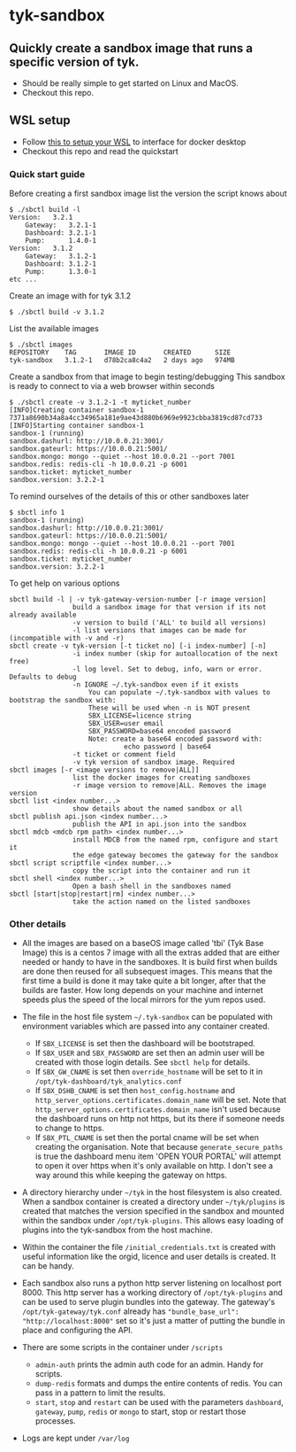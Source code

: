 # tyk-sandbox

## Quickly create a sandbox image that runs a specific version of tyk.

* Should be really simple to get started on Linux and MacOS. 
* Checkout this repo.

## WSL setup

* Follow [this to setup your WSL](https://nickjanetakis.com/blog/setting-up-docker-for-windows-and-wsl-to-work-flawlessly) to interface for docker desktop
* Checkout this repo and read the quickstart

### Quick start guide

Before creating a first sandbox image list the version the script knows about

	$ ./sbctl build -l
	Version:   3.2.1
		Gateway:   3.2.1-1
		Dashboard: 3.2.1-1
		Pump:      1.4.0-1
	Version:   3.1.2
		Gateway:   3.1.2-1
		Dashboard: 3.1.2-1
		Pump:      1.3.0-1
	etc ...

Create an image with for tyk 3.1.2

	$ ./sbctl build -v 3.1.2

List the available images

	$ ./sbctl images
	REPOSITORY    TAG       IMAGE ID       CREATED      SIZE
	tyk-sandbox   3.1.2-1   d78b2ca8c4a2   2 days ago   974MB

Create a sandbox from that image to begin testing/debugging
This sandbox is ready to connect to via a web browser within seconds

	$ ./sbctl create -v 3.1.2-1 -t myticket_number
	[INFO]Creating container sandbox-1
	7371a8690b34a8a4cc34965a181e9ae43d880b6969e9923cbba3819cd87cd733
	[INFO]Starting container sandbox-1
	sandbox-1 (running)
	sandbox.dashurl: http://10.0.0.21:3001/
	sandbox.gateurl: https://10.0.0.21:5001/
	sandbox.mongo: mongo --quiet --host 10.0.0.21 --port 7001
	sandbox.redis: redis-cli -h 10.0.0.21 -p 6001
	sandbox.ticket: myticket_number
	sandbox.version: 3.2.2-1


To remind ourselves of the details of this or other sandboxes later

	$ sbctl info 1
	sandbox-1 (running)
	sandbox.dashurl: http://10.0.0.21:3001/
	sandbox.gateurl: https://10.0.0.21:5001/
	sandbox.mongo: mongo --quiet --host 10.0.0.21 --port 7001
	sandbox.redis: redis-cli -h 10.0.0.21 -p 6001
	sandbox.ticket: myticket_number
	sandbox.version: 3.2.2-1

To get help on various options

	sbctl build -l | -v tyk-gateway-version-number [-r image version]
					build a sandbox image for that version if its not already available
					-v version to build ('ALL' to build all versions)
					-l list versions that images can be made for (incompatible with -v and -r)
	sbctl create -v tyk-version [-t ticket no] [-i index-number] [-n]
					-i index number (skip for autoallocation of the next free)
					-l log level. Set to debug, info, warn or error. Defaults to debug
					-n IGNORE ~/.tyk-sandbox even if it exists
						You can populate ~/.tyk-sandbox with values to bootstrap the sandbox with:
						These will be used when -n is NOT present
						SBX_LICENSE=licence string
						SBX_USER=user email
						SBX_PASSWORD=base64 encoded password
						Note: create a base64 encoded password with:
								 echo password | base64
					-t ticket or comment field
					-v tyk version of sandbox image. Required
	sbctl images [-r <image versions to remove|ALL]]
					list the docker images for creating sandboxes
					-r image version to remove|ALL. Removes the image version
	sbctl list <index number...>
					show details about the named sandbox or all
	sbctl publish api.json <index number...>
					publish the API in api.json into the sandbox
	sbctl mdcb <mdcb rpm path> <index number...>
					install MDCB from the named rpm, configure and start it
					the edge gateway becomes the gateway for the sandbox
	sbctl script scriptfile <index number...>
					copy the script into the container and run it
	sbctl shell <index number...>
					Open a bash shell in the sandboxes named
	sbctl [start|stop|restart|rm] <index number...>
					take the action named on the listed sandboxes


### Other details
- All the images are based on a baseOS image called 'tbi' (Tyk Base Image) this is a centos 7 image with all the extras added that are either needed or handy to have in the sandboxes. It is build first when builds are done then reused for all subsequest images. This means that the first time a build is done it may take quite a bit longer, after that the builds are faster. How long depends on your machine and internet speeds plus the speed of the local mirrors for the yum repos used.

- The file in the host file system `~/.tyk-sandbox` can be populated with environment variables which are passed into any container created. 
	- If `SBX_LICENSE` is set then the dashboard will be bootstraped. 
	- If `SBX_USER` and `SBX_PASSWORD` are set then an admin user will be created with those login details. See `sbctl help` for details.
	- If `SBX_GW_CNAME` is set then `override_hostname` will be set to it in `/opt/tyk-dashboard/tyk_analytics.conf`
	- If `SBX_DSHB_CNAME` is set then `host_config.hostname` and `http_server_options.certificates.domain_name` will be set. Note that `http_server_options.certificates.domain_name` isn't used because the dashboard runs on http not https, but its there if someone needs to change to https.
	- If `SBX_PTL_CNAME` is set then the portal cname will be set when creating the organisation. Note that because `generate_secure_paths` is true the dashboard menu item 'OPEN YOUR PORTAL' will attempt to open it over https when it's only available on http. I don't see a way around this while keeping the gateway on https.

- A directory hierarchy under `~/tyk` in the host filesystem is also created. When a sandbox container is created a directory under `~/tyk/plugins` is created that matches the version specified in the sandbox and mounted within the sandbox under `/opt/tyk-plugins`. This allows easy loading of plugins into the tyk-sandbox from the host machine.

- Within the container the file `/initial_credentials.txt` is created with useful information like the orgid, licence and user details is created. It can be handy.

- Each sandbox also runs a python http server listening on localhost port 8000. This http server has a working directory of `/opt/tyk-plugins` and can be used to serve plugin bundles into the gateway. The gateway's `/opt/tyk-gateway/tyk.conf` already has `"bundle_base_url": "http://localhost:8000"` set so it's just a matter of putting the bundle in place and configuring the API.

- There are some scripts in the container under `/scripts`
	- `admin-auth` prints the admin auth code for an admin. Handy for scripts.
	- `dump-redis` formats and dumps the entire contents of redis. You can pass in a pattern to limit the results.
	- `start`, `stop` and `restart` can be used with the parameters `dashboard`, `gateway`, `pump`, `redis` or `mongo` to start, stop or restart those processes.

- Logs are kept under `/var/log`
